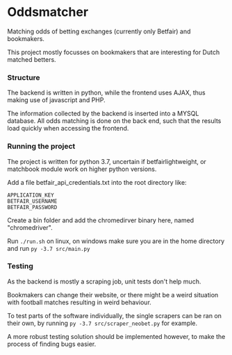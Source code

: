 # Oddsmatcher

Matching odds of betting exchanges (currently only Betfair) and bookmakers. 

This project mostly focusses on bookmakers that are interesting for Dutch matched betters. 

### Structure

The backend is written in python, while the frontend uses AJAX, thus making use of javascript and PHP. 

The information collected by the backend is inserted into a MYSQL database. All odds matching is done on the back end, such that the results load quickly when accessing the frontend.

### Running the project

The project is written for python 3.7, uncertain if betfairlightweight, or matchbook module work on higher python versions.

Add a file betfair_api_credentials.txt into the root directory like:

```
APPLICATION_KEY
BETFAIR_USERNAME
BETFAIR_PASSWORD
```

Create a bin folder and add the chromedirver binary here, named "chromedriver".

Run `./run.sh` on linux, on windows make sure you are in the home directory and run `py -3.7 src/main.py`

### Testing
As the backend is mostly a scraping job, unit tests don't help much. 

Bookmakers can change their website, or there might be a weird situation with football matches resulting in weird behaviour. 

To test parts of the software individually, the single scrapers can be ran on their own, by running `py -3.7 src/scraper_neobet.py` for example. 

A more robust testing solution should be implemented however, to make the process of finding bugs easier. 

